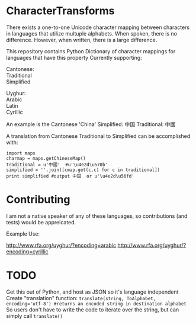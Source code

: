 CharacterTransforms
===================

There exists a one-to-one Unicode character mapping between characters in languages that utilize multuple alphabets. When spoken, there is no difference.  However, when written, there is a large difference.

This repository contains Python Dictionary of character mappings for languages that have this property
Currently supporting:

Cantonese:<br>
    Traditional<br>
    Simplified<br>

Uyghur:<br>
   Arabic<br>
   Latin<br>
   Cyrillic<br>


An example is the Cantonese 'China'
Simplified: 中国
Traditional: 中國

A translation from Cantonese Traditional to Simplified can be accomplished with:

```
import maps
charmap = maps.getChineseMap()
traditional = u'中國'  #u'\u4e2d\u570b'
simplified = ''.join([cmap.get(c,c) for c in traditional])
print simplified #output 中国  or u'\u4e2d\u56fd'
```

Contributing
======

I am not a native speaker of any of these languages, so contributions (and tests) would be appreicated.


Example Use:

http://www.rfa.org/uyghur/?encoding=arabic
http://www.rfa.org/uyghur/?encoding=cyrillic

TODO
=======
Get this out of Python, and host as JSON so it's language independent
Create "translation" function:
  `translate(string, ToAlphabet, encoding='utf-8') #returns an encoded string in destination alphabet`  
So users don't have to write the code to iterate over the string, but can simply call `translate()`
  
  
